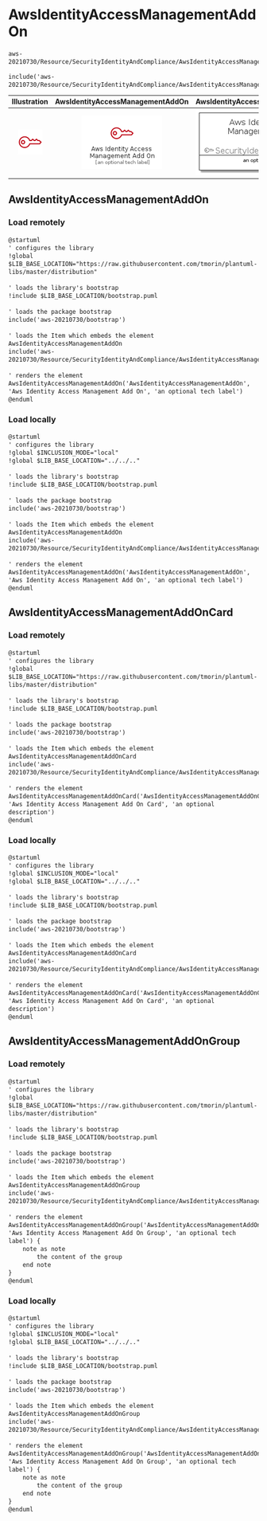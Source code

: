# AwsIdentityAccessManagementAddOn


```text
aws-20210730/Resource/SecurityIdentityAndCompliance/AwsIdentityAccessManagementAddOn
```

```text
include('aws-20210730/Resource/SecurityIdentityAndCompliance/AwsIdentityAccessManagementAddOn')
```



| Illustration | AwsIdentityAccessManagementAddOn | AwsIdentityAccessManagementAddOnCard | AwsIdentityAccessManagementAddOnGroup |
| :---: | :---: | :---: | :---: |
| ![illustration for Illustration](../../../aws-20210730/Resource/SecurityIdentityAndCompliance/AwsIdentityAccessManagementAddOn.png) | ![illustration for AwsIdentityAccessManagementAddOn](../../../aws-20210730/Resource/SecurityIdentityAndCompliance/AwsIdentityAccessManagementAddOn.Local.png) | ![illustration for AwsIdentityAccessManagementAddOnCard](../../../aws-20210730/Resource/SecurityIdentityAndCompliance/AwsIdentityAccessManagementAddOnCard.Local.png) | ![illustration for AwsIdentityAccessManagementAddOnGroup](../../../aws-20210730/Resource/SecurityIdentityAndCompliance/AwsIdentityAccessManagementAddOnGroup.Local.png) |




## AwsIdentityAccessManagementAddOn

### Load remotely
```plantuml
@startuml
' configures the library
!global $LIB_BASE_LOCATION="https://raw.githubusercontent.com/tmorin/plantuml-libs/master/distribution"

' loads the library's bootstrap
!include $LIB_BASE_LOCATION/bootstrap.puml

' loads the package bootstrap
include('aws-20210730/bootstrap')

' loads the Item which embeds the element AwsIdentityAccessManagementAddOn
include('aws-20210730/Resource/SecurityIdentityAndCompliance/AwsIdentityAccessManagementAddOn')

' renders the element
AwsIdentityAccessManagementAddOn('AwsIdentityAccessManagementAddOn', 'Aws Identity Access Management Add On', 'an optional tech label')
@enduml
```

### Load locally
```plantuml
@startuml
' configures the library
!global $INCLUSION_MODE="local"
!global $LIB_BASE_LOCATION="../../.."

' loads the library's bootstrap
!include $LIB_BASE_LOCATION/bootstrap.puml

' loads the package bootstrap
include('aws-20210730/bootstrap')

' loads the Item which embeds the element AwsIdentityAccessManagementAddOn
include('aws-20210730/Resource/SecurityIdentityAndCompliance/AwsIdentityAccessManagementAddOn')

' renders the element
AwsIdentityAccessManagementAddOn('AwsIdentityAccessManagementAddOn', 'Aws Identity Access Management Add On', 'an optional tech label')
@enduml
```

## AwsIdentityAccessManagementAddOnCard

### Load remotely
```plantuml
@startuml
' configures the library
!global $LIB_BASE_LOCATION="https://raw.githubusercontent.com/tmorin/plantuml-libs/master/distribution"

' loads the library's bootstrap
!include $LIB_BASE_LOCATION/bootstrap.puml

' loads the package bootstrap
include('aws-20210730/bootstrap')

' loads the Item which embeds the element AwsIdentityAccessManagementAddOnCard
include('aws-20210730/Resource/SecurityIdentityAndCompliance/AwsIdentityAccessManagementAddOn')

' renders the element
AwsIdentityAccessManagementAddOnCard('AwsIdentityAccessManagementAddOnCard', 'Aws Identity Access Management Add On Card', 'an optional description')
@enduml
```

### Load locally
```plantuml
@startuml
' configures the library
!global $INCLUSION_MODE="local"
!global $LIB_BASE_LOCATION="../../.."

' loads the library's bootstrap
!include $LIB_BASE_LOCATION/bootstrap.puml

' loads the package bootstrap
include('aws-20210730/bootstrap')

' loads the Item which embeds the element AwsIdentityAccessManagementAddOnCard
include('aws-20210730/Resource/SecurityIdentityAndCompliance/AwsIdentityAccessManagementAddOn')

' renders the element
AwsIdentityAccessManagementAddOnCard('AwsIdentityAccessManagementAddOnCard', 'Aws Identity Access Management Add On Card', 'an optional description')
@enduml
```

## AwsIdentityAccessManagementAddOnGroup

### Load remotely
```plantuml
@startuml
' configures the library
!global $LIB_BASE_LOCATION="https://raw.githubusercontent.com/tmorin/plantuml-libs/master/distribution"

' loads the library's bootstrap
!include $LIB_BASE_LOCATION/bootstrap.puml

' loads the package bootstrap
include('aws-20210730/bootstrap')

' loads the Item which embeds the element AwsIdentityAccessManagementAddOnGroup
include('aws-20210730/Resource/SecurityIdentityAndCompliance/AwsIdentityAccessManagementAddOn')

' renders the element
AwsIdentityAccessManagementAddOnGroup('AwsIdentityAccessManagementAddOnGroup', 'Aws Identity Access Management Add On Group', 'an optional tech label') {
    note as note
        the content of the group
    end note
}
@enduml
```

### Load locally
```plantuml
@startuml
' configures the library
!global $INCLUSION_MODE="local"
!global $LIB_BASE_LOCATION="../../.."

' loads the library's bootstrap
!include $LIB_BASE_LOCATION/bootstrap.puml

' loads the package bootstrap
include('aws-20210730/bootstrap')

' loads the Item which embeds the element AwsIdentityAccessManagementAddOnGroup
include('aws-20210730/Resource/SecurityIdentityAndCompliance/AwsIdentityAccessManagementAddOn')

' renders the element
AwsIdentityAccessManagementAddOnGroup('AwsIdentityAccessManagementAddOnGroup', 'Aws Identity Access Management Add On Group', 'an optional tech label') {
    note as note
        the content of the group
    end note
}
@enduml
```

